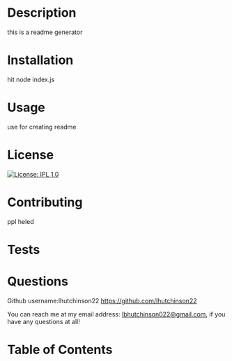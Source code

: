 
# Description
this is a readme generator
# Installation
hit node index.js
# Usage
use for creating readme
# License
[![License: IPL 1.0](https://img.shields.io/badge/License-IPL%201.0-blue.svg)](https://opensource.org/licenses/IPL-1.0)
# Contributing
ppl heled
# Tests
# Questions
Github username:lhutchinson22
https://github.com/lhutchinson22

You can reach me at my email address: lbhutchinson022@gmail.com, if you have any questions at all!
# Table of Contents